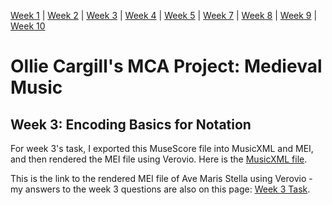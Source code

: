 [Week 1](https://olliecargill.github.io/MCA-2022) | [Week 2](https://olliecargill.github.io/MCA-2022/labtasks/week2/week2.html) | [Week 3](https://olliecargill.github.io/MCA-2022/labtasks/week3/week3.html) | [Week 4](https://olliecargill.github.io/MCA-2022/labtasks/week4/week4.html) | [Week 5](https://olliecargill.github.io/MCA-2022/labtasks/week5/week5.html) | [Week 7](https://olliecargill.github.io/MCA-2022/labtasks/week7/week7.html) | [Week 8](https://olliecargill.github.io/MCA-2022/labtasks/week8/week8.html) | [Week 9](https://olliecargill.github.io/MCA-2022/labtasks/week9/week9.html) | [Week 10](https://olliecargill.github.io/MCA-2022/labtasks/week10/week10.html)

# Ollie Cargill's MCA Project: Medieval Music

## Week 3: Encoding Basics for Notation
For week 3's task, I exported this MuseScore file into MusicXML and MEI, and then rendered the MEI file using Verovio.
Here is the [MusicXML file](Ave_Maris_Stella.musicxml").

This is the link to the rendered MEI file of Ave Maris Stella using Verovio - my answers to the week 3 questions are also on this page: [Week 3 Task](https://olliecargill.github.io/MCA-2022/labtasks/week3/verovio.html).
    

